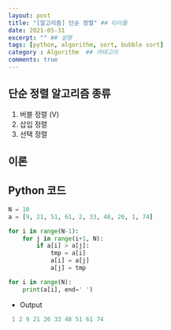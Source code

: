 ```yaml
---
layout: post
title: "[알고리즘] 단순 정렬" ## 타이틀
date: 2021-05-31
excerpt: "" ## 설명
tags: [python, algorithm, sort, bubble sort]
category : Algorithm  ## 카테고리
comments: true
---
```


## 단순 정렬 알고리즘 종류

 1. 버블 정렬 (V)
 2. 삽입 정렬
 3. 선택 정렬

## 이론


## Python 코드

```python
N = 10
a = [9, 21, 51, 61, 2, 33, 48, 26, 1, 74]

for i in range(N-1):
    for j in range(i+1, N):
        if a[i] > a[j]:
            tmp = a[i]
            a[i] = a[j]
            a[j] = tmp 

for i in range(N):
    print(a[i], end=' ')
```

 - Output

```C#
 1 2 9 21 26 33 48 51 61 74
```